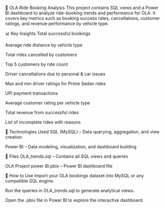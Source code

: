 🚖 OLA Ride Booking Analysis
This project contains SQL views and a Power BI dashboard to analyze ride-booking trends and performance for OLA.
It covers key metrics such as booking success rates, cancellations, customer ratings, and revenue performance by vehicle type.

📊 Key Insights
Total successful bookings

Average ride distance by vehicle type

Total rides cancelled by customers

Top 5 customers by ride count

Driver cancellations due to personal & car issues

Max and min driver ratings for Prime Sedan rides

UPI payment transactions

Average customer rating per vehicle type

Total revenue from successful rides

List of incomplete rides with reasons

🧠 Technologies Used
SQL (MySQL) – Data querying, aggregation, and view creation

Power BI – Data modeling, visualization, and dashboard building

📂 Files
OLA_trends.sql – Contains all SQL views and queries

OLA Project power BI.pbix – Power BI dashboard file

🚀 How to Use
Import your OLA bookings dataset into MySQL or any compatible SQL engine.

Run the queries in OLA_trends.sql to generate analytical views.

Open the .pbix file in Power BI to explore the interactive dashboard.

